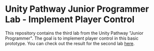 # Unity Pathway Junior Programmer Lab - Implement Player Control

This repository contains the third lab from the Unity Pathway "Junior Programmer". The goal is to implement player control in this basic prototype. You can check out the result for the second lab [here](https://github.com/JoshuaScherer1996/unity_pathway_lab_primitives).

